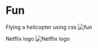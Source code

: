 # Fun
Flying a helicopter using css
![fun](https://user-images.githubusercontent.com/60463836/173177081-78d2efe0-ea37-499d-ab24-0e936ba8406c.PNG)

Netflix logo
![Netflix logo](https://user-images.githubusercontent.com/60463836/211738998-d1a8d1ca-5c98-46ea-8432-cf80a43804de.PNG)
